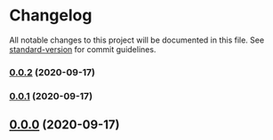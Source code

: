 # Changelog

All notable changes to this project will be documented in this file. See [standard-version](https://github.com/conventional-changelog/standard-version) for commit guidelines.

### [0.0.2](https://github.com/evgeniizab/cz-conventional-changelog-kt/compare/v0.0.1...v0.0.2) (2020-09-17)

### [0.0.1](https://github.com/commitizen/cz-conventional-changelog/compare/v0.0.0...v0.0.1) (2020-09-17)

## [0.0.0](https://github.com/commitizen/cz-conventional-changelog/compare/v3.3.0...v0.0.0) (2020-09-17)
